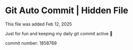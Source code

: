 # Git Auto Commit | Hidden File

This file was added Feb 12, 2025

Just for fun and keeping my daily git commit active 🤪

commit number: 1858769
